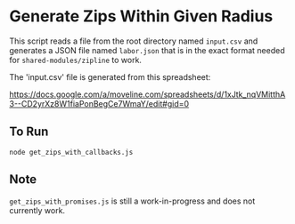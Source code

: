 Generate Zips Within Given Radius
===============

This script reads a file from the root directory named `input.csv` and generates a JSON file named `labor.json` that is in the exact format needed for `shared-modules/zipline` to work.

The 'input.csv' file is generated from this spreadsheet:

https://docs.google.com/a/moveline.com/spreadsheets/d/1xJtk_nqVMitthA3--CD2yrXz8W1fiaPonBegCe7WmaY/edit#gid=0

## To Run

`node get_zips_with_callbacks.js`

## Note

`get_zips_with_promises.js` is still a work-in-progress and does not currently work.
